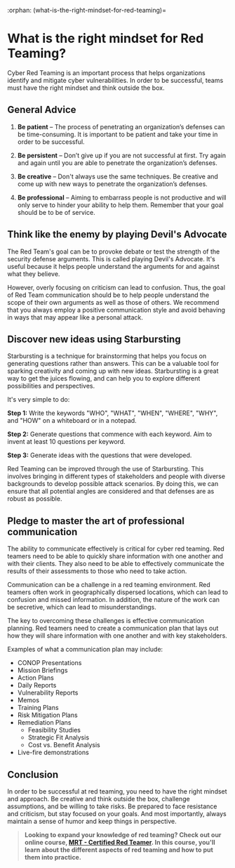 :orphan:
(what-is-the-right-mindset-for-red-teaming)=
# What is the right mindset for Red Teaming?

Cyber Red Teaming is an important process that helps organizations identify and mitigate cyber vulnerabilities. In order to be successful, teams must have the right mindset and think outside the box.

## General Advice

1. **Be patient** – The process of penetrating an organization’s defenses can be time-consuming. It is important to be patient and take your time in order to be successful.

2. **Be persistent** – Don’t give up if you are not successful at first. Try again and again until you are able to penetrate the organization’s defenses.

3. **Be creative** – Don't always use the same techniques. Be creative and come up with new ways to penetrate the organization’s defenses.

4. **Be professional** –  Aiming to embarrass people is not productive and will only serve to hinder your ability to help them. Remember that your goal should be to be of service.

## Think like the enemy by playing Devil's Advocate

The Red Team's goal can be to provoke debate or test the strength of the security defense arguments. This is called playing Devil's Advocate. It's useful because it helps people understand the arguments for and against what they believe.

However, overly focusing on criticism can lead to confusion. Thus, the goal of Red Team communication should be to help people understand the scope of their own arguments as well as those of others. We recommend that you always employ a positive communication style and avoid behaving in ways that may appear like a personal attack.

## Discover new ideas using Starbursting

Starbursting is a technique for brainstorming that helps you focus on generating questions rather than answers. This can be a valuable tool for sparking creativity and coming up with new ideas. Starbursting is a great way to get the juices flowing, and can help you to explore different possibilities and perspectives.

It's very simple to do:

**Step 1:** Write the keywords "WHO", "WHAT", "WHEN", "WHERE", "WHY", and "HOW" on a whiteboard or in a notepad.

**Step 2:** Generate questions that commence with each keyword. Aim to invent at least 10 questions per keyword.

**Step 3:** Generate ideas with the questions that were developed.

Red Teaming can be improved through the use of Starbursting. This involves bringing in different types of stakeholders and people with diverse backgrounds to develop possible attack scenarios. By doing this, we can ensure that all potential angles are considered and that defenses are as robust as possible.

## Pledge to master the art of professional communication

The ability to communicate effectively is critical for cyber red teaming. Red teamers need to be able to quickly share information with one another and with their clients. They also need to be able to effectively communicate the results of their assessments to those who need to take action.

Communication can be a challenge in a red teaming environment. Red teamers often work in geographically dispersed locations, which can lead to confusion and missed information. In addition, the nature of the work can be secretive, which can lead to misunderstandings.

The key to overcoming these challenges is effective communication planning. Red teamers need to create a communication plan that lays out how they will share information with one another and with key stakeholders.

Examples of what a communication plan may include:

- CONOP Presentations
- Mission Briefings
- Action Plans
- Daily Reports
- Vulnerability Reports
- Memos
- Training Plans
- Risk Mitigation Plans
- Remediation Plans
  - Feasibility Studies
  - Strategic Fit Analysis
  - Cost vs. Benefit Analysis
- Live-fire demonstrations

## Conclusion

In order to be successful at red teaming, you need to have the right mindset and approach. Be creative and think outside the box, challenge assumptions, and be willing to take risks. Be prepared to face resistance and criticism, but stay focused on your goals. And most importantly, always maintain a sense of humor and keep things in perspective.

> **Looking to expand your knowledge of red teaming? Check out our online course, [MRT - Certified Red Teamer](https://www.mosse-institute.com/certifications/mrt-certified-red-teamer.html). In this course, you'll learn about the different aspects of red teaming and how to put them into practice.**